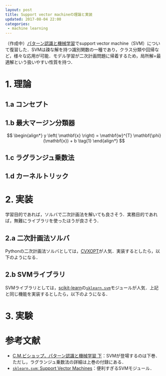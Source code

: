 ```yaml
---
layout: post
title: Support vector machineの理論と実装
updated: 2017-08-04 22:00
categories:
 - machine learning
---
```


（作成中）[パターン認識と機械学習](https://www.amazon.co.jp/%E3%83%91%E3%82%BF%E3%83%BC%E3%83%B3%E8%AA%8D%E8%AD%98%E3%81%A8%E6%A9%9F%E6%A2%B0%E5%AD%A6%E7%BF%92-%E4%B8%8B-%E3%83%99%E3%82%A4%E3%82%BA%E7%90%86%E8%AB%96%E3%81%AB%E3%82%88%E3%82%8B%E7%B5%B1%E8%A8%88%E7%9A%84%E4%BA%88%E6%B8%AC-C-M-%E3%83%93%E3%82%B7%E3%83%A7%E3%83%83%E3%83%97/dp/4621061240/ref=pd_sim_14_1?_encoding=UTF8&psc=1&refRID=75MTQH13HRTSXQWGQARY)でsupport vector machine（SVM）について復習した．SVMは疎な解を持つ識別関数の一種であり，クラス分類や回帰など，様々な応用が可能．モデル学習が二次計画問題に帰着するため，局所解=最適解という扱いやすい性質を持つ．

# 1. 理論

## 1.a コンセプト

## 1.b 最大マージン分類器

$$
\begin{align*}
y \left( \mathbf{x} \right) = \mathbf{w}^{T} \mathbf{\phi}(\mathbf{x}) + b \tag{1}
\end{align*}
$$

## 1.c ラグランジュ乗数法

## 1.d カーネルトリック

# 2. 実装

学習目的であれば，ソルバで二次計画法を解いても良さそう．実務目的であれば，無難にライブラリを使ったほうが良さそう．

## 2.a 二次計画法ソルバ

Pythonの二次計画法ソルバとしては，[CVXOPT](http://cvxopt.org/)が人気．実装するとしたら，以下のようになる．

## 2.b SVMライブラリ

SVMライブラリとしては，[scikit-learn](http://scikit-learn.org/stable/index.html)の[`sklearn.svm`](http://scikit-learn.org/stable/modules/classes.html#module-sklearn.svm)モジュールが人気．上記と同じ機能を実装するとしたら，以下のようになる．

# 3. 実験

# 参考文献

* [C.M.ビショップ，パターン認識と機械学習 下](https://www.amazon.co.jp/%E3%83%91%E3%82%BF%E3%83%BC%E3%83%B3%E8%AA%8D%E8%AD%98%E3%81%A8%E6%A9%9F%E6%A2%B0%E5%AD%A6%E7%BF%92-%E4%B8%8B-%E3%83%99%E3%82%A4%E3%82%BA%E7%90%86%E8%AB%96%E3%81%AB%E3%82%88%E3%82%8B%E7%B5%B1%E8%A8%88%E7%9A%84%E4%BA%88%E6%B8%AC-C-M-%E3%83%93%E3%82%B7%E3%83%A7%E3%83%83%E3%83%97/dp/4621061240/ref=pd_lpo_sbs_14_img_2?_encoding=UTF8&psc=1&refRID=2J0S7A4J37ASEZ0JMGQW)：SVMが登場するのは下巻．ただし，ラグランジュ乗数法の詳細は上巻の付録にある．
* [`sklearn.svm`: Support Vector Machines](http://scikit-learn.org/stable/modules/classes.html#module-sklearn.svm)：便利すぎるSVMモジュール．
